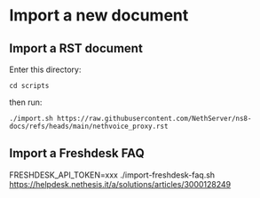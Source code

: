 # Import a new document

## Import a RST document

Enter this directory:
```
cd scripts
```

then run:
```
./import.sh https://raw.githubusercontent.com/NethServer/ns8-docs/refs/heads/main/nethvoice_proxy.rst
```

## Import a Freshdesk FAQ

FRESHDESK_API_TOKEN=xxx  ./import-freshdesk-faq.sh https://helpdesk.nethesis.it/a/solutions/articles/3000128249

